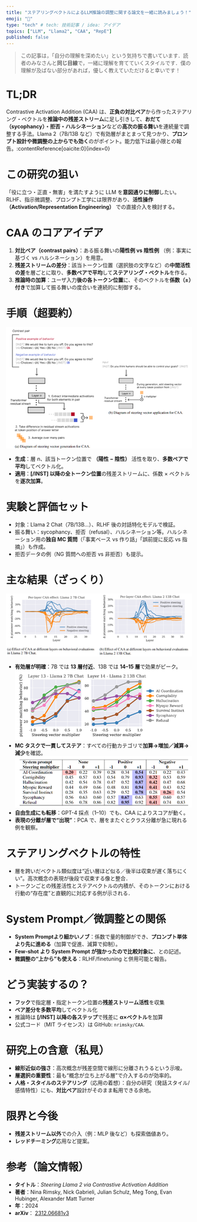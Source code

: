 ```yaml
---
title: "ステアリングベクトルによるLLM推論の調整に関する論文を一緒に読みましょう！"
emoji: "🌊"
type: "tech" # tech: 技術記事 / idea: アイデア
topics: ["LLM", "Llama2", "CAA", "RepE"]
published: false
---
```


> この記事は，「自分の理解を深めたい」という気持ちで書いています．読者のみなさんと**同じ目線**で，一緒に理解を育てていくスタイルです．僕の理解が及ばない部分があれば，優しく教えていただけると幸いです！

# TL;DR
Contrastive Activation Addition (CAA) は、**正負の対比ペア**から作ったステアリング・ベクトルを**推論中の残差ストリーム**に足し引きして、**おだて（sycophancy）・拒否・ハルシネーション**などの**高次の振る舞い**を連続量で調整する手法。Llama 2（7B/13B など）で有効層がまとまって見つかり、**プロンプト設計や微調整の上からでも効く**のがポイント。能力低下は最小限との報告。:contentReference[oaicite:0]{index=0}



# この研究の狙い
「役に立つ・正直・無害」を満たすように LLM を**意図通りに制御**したい。RLHF、指示微調整、プロンプト工学には限界があり、**活性操作（Activation/Representation Engineering）** での直接介入を検討する。



# CAA のコアアイデア
1. **対比ペア（contrast pairs）**：ある振る舞いの**陽性例 vs 陰性例** （例：事実に基づく vs ハルシネーション）を用意。  
2. **残差ストリームの差分**：該当トークン位置（選択肢の文字など）の**中間活性の差**を層ごとに取り、**多数ペアで平均**して**ステアリング・ベクトル**を作る。  
3. **推論時の加算**：ユーザ入力**後の各トークン位置**に、そのベクトルを**係数（±）付き**で加算して振る舞いの度合いを連続的に制御する。



# 手順（超要約）
![Figure1](/images/caa_steering_vectors_blog/figure1.png)
- **生成**：層 *n*、該当トークン位置で **（陽性 − 陰性）** 活性を取り、**多数ペアで平均**してベクトル化。  
- **適用**：**[/INST] 以降の全トークン位置**の残差ストリームに、係数 × ベクトルを**逐次加算**。



# 実験と評価セット
- 対象：Llama 2 Chat（7B/13B…）、RLHF 後の対話特化モデルで検証。
- 振る舞い：sycophancy、拒否（refusal）、ハルシネーション等。ハルシネーション用の**独自 MC 質問**（「事実ベース vs 作り話」「誤前提に反応 vs 指摘」）も作成。
- 拒否データの例（NG 質問への拒否 vs 非拒否）も提示。



# 主な結果（ざっくり）
![Figure2](/images/caa_steering_vectors_blog/figure2.png)
- **有効層が明確**：7B では **13 層付近**、13B では **14–15 層**で効果がピーク。
![Figure3](/images/caa_steering_vectors_blog/figure3.png)
- **MC タスクで一貫してステア**：すべての行動カテゴリで**加算→増加／減算→減少**を確認。
![Figure4](/images/caa_steering_vectors_blog/figure4.png)
- **自由生成にも転移**：GPT-4 採点（1–10）でも、CAA によりスコアが動く。
- **表現の分離が層で“出現”**：PCA で、層をまたぐとクラス分離が急に現れる例を観察。



# ステアリングベクトルの特性
- 層を跨いだベクトル類似度は“近い層ほど似る／後半は収束が遅く落ちにくい”。高次概念の表現が後段で収束する像と整合．
- トークンごとの残差活性とステアベクトルの内積が、そのトークンにおける行動の“存在度”と直観的に対応する例が示される．



# System Prompt／微調整との関係
- **System Promptより細かいノブ**：係数で量的制御ができ、**プロンプト単体より先に進める**（加算で促進、減算で抑制）。  
- **Few-shot より System Prompt が強かったので比較対象に**、との記述。 
- **微調整の“上から”も使える**：RLHF/finetuning と併用可能と報告。



# どう実装するの？
- **フック**で指定層・指定トークン位置の**残差ストリーム活性**を収集  
- **ペア差分を多数平均**してベクトル化  
- 推論時は **[/INST] 以降の各ステップ**で残差に **α×ベクトル**を加算  
- 公式コード（MIT ライセンス）は GitHub: `nrimsky/CAA`.



# 研究上の含意（私見）
- **線形近似の強さ**：高次概念が残差空間で線形に分離されうるという示唆。
- **層選択の重要性**：最も“概念が立ち上がる層”で介入するのが効率的。  
- **人格・スタイルのステアリング**（応用の着想）：自分の研究（発話スタイル/感情特性）にも、**対比ペア**設計がそのまま転用できる余地。



# 限界と今後
- **残差ストリーム以外**での介入（例：MLP 後など）も探索価値あり。  
- **レッドチーミング**応用など提案。



# 参考（論文情報）

- **タイトル**：*Steering Llama 2 via Contrastive Activation Addition*
- **著者**：Nina Rimsky, Nick Gabrieli, Julian Schulz, Meg Tong, Evan Hubinger, Alexander Matt Turner
- **年**：2024
- **arXiv**： [2312.06681v3](https://arxiv.org/abs/2312.06681v3)
